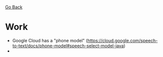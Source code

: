 [Go Back](https://github.com/arm-on/plan/blob/main/README.md)
# Work

- Google Cloud has a "phone model" (https://cloud.google.com/speech-to-text/docs/phone-model#speech-select-model-java)
- 